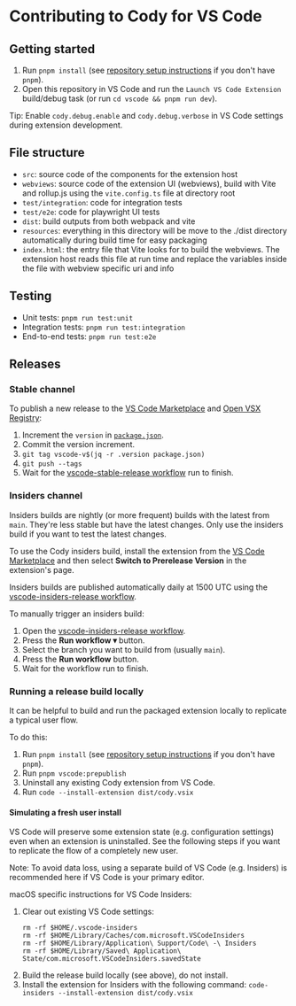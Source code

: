# Contributing to Cody for VS Code

## Getting started

1. Run `pnpm install` (see [repository setup instructions](../doc/dev/index.md) if you don't have `pnpm`).
1. Open this repository in VS Code and run the `Launch VS Code Extension` build/debug task (or run `cd vscode && pnpm run dev`).

Tip: Enable `cody.debug.enable` and `cody.debug.verbose` in VS Code settings during extension development.

## File structure

- `src`: source code of the components for the extension host
- `webviews`: source code of the extension UI (webviews), build with Vite and rollup.js using the `vite.config.ts` file at directory root
- `test/integration`: code for integration tests
- `test/e2e`: code for playwright UI tests
- `dist`: build outputs from both webpack and vite
- `resources`: everything in this directory will be move to the ./dist directory automatically during build time for easy packaging
- `index.html`: the entry file that Vite looks for to build the webviews. The extension host reads this file at run time and replace the variables inside the file with webview specific uri and info

## Testing

- Unit tests: `pnpm run test:unit`
- Integration tests: `pnpm run test:integration`
- End-to-end tests: `pnpm run test:e2e`

## Releases

### Stable channel

To publish a new release to the [VS Code Marketplace](https://marketplace.visualstudio.com/items?itemName=sourcegraph.cody-ai) and [Open VSX Registry](https://open-vsx.org/extension/sourcegraph/cody-ai):

1. Increment the `version` in [`package.json`](package.json).
1. Commit the version increment.
1. `git tag vscode-v$(jq -r .version package.json)`
1. `git push --tags`
1. Wait for the [vscode-stable-release workflow](https://github.com/sourcegraph/cody/actions/workflows/vscode-stable-release.yml) run to finish.

### Insiders channel

Insiders builds are nightly (or more frequent) builds with the latest from `main`. They're less stable but have the latest changes. Only use the insiders build if you want to test the latest changes.

To use the Cody insiders build, install the extension from the [VS Code Marketplace](https://marketplace.visualstudio.com/items?itemName=sourcegraph.cody-ai) and then select **Switch to Prerelease Version** in the extension's page.

Insiders builds are published automatically daily at 1500 UTC using the [vscode-insiders-release workflow](https://github.com/sourcegraph/cody/actions/workflows/vscode-insiders-release.yml).

To manually trigger an insiders build:

1. Open the [vscode-insiders-release workflow](https://github.com/sourcegraph/cody/actions/workflows/vscode-insiders-release.yml).
1. Press the **Run workflow ▾** button.
1. Select the branch you want to build from (usually `main`).
1. Press the **Run workflow** button.
1. Wait for the workflow run to finish.

### Running a release build locally

It can be helpful to build and run the packaged extension locally to replicate a typical user flow.

To do this:

1. Run `pnpm install` (see [repository setup instructions](../doc/dev/index.md) if you don't have `pnpm`).
1. Run `pnpm vscode:prepublish`
1. Uninstall any existing Cody extension from VS Code.
1. Run `code --install-extension dist/cody.vsix`

#### Simulating a fresh user install

VS Code will preserve some extension state (e.g. configuration settings) even when an extension is uninstalled. See the following steps if you want to replicate the flow of a completely new user.

Note: To avoid data loss, using a separate build of VS Code (e.g. Insiders) is recommended here if VS Code is your primary editor.

macOS specific instructions for VS Code Insiders:

1. Clear out existing VS Code settings:
   ```
   rm -rf $HOME/.vscode-insiders
   rm -rf $HOME/Library/Caches/com.microsoft.VSCodeInsiders
   rm -rf $HOME/Library/Application\ Support/Code\ -\ Insiders
   rm -rf $HOME/Library/Saved\ Application\ State/com.microsoft.VSCodeInsiders.savedState
   ```
1. Build the release build locally (see above), do not install.
1. Install the extension for Insiders with the following command: `code-insiders --install-extension dist/cody.vsix`
